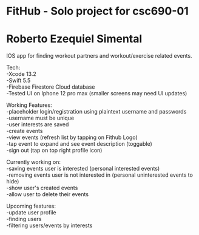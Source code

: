 # FitHub - Solo project for csc690-01  
# Roberto Ezequiel Simental  

IOS app for finding workout partners and workout/exercise related events. 

Tech:  
-Xcode 13.2  
-Swift 5.5   
-Firebase Firestore Cloud database  
-Tested UI on Iphone 12 pro max (smaller screens may need UI updates)

Working Features:   
-placeholder login/registration using plaintext username and passwords  
  -username must be unique  
  -user interests are saved  
-create events  
-view events (refresh list by tapping on Fithub Logo)  
-tap event to expand and see event description (toggable)  
-sign out (tap on top right profile icon)  

Currently working on:  
-saving events user is interested (personal interested events)  
-removing events user is not interested in (personal uninterested events to hide)  
-show user's created events  
-allow user to delete their events  
  
Upcoming features:  
-update user profile  
-finding users  
-filtering users/events by interests  
